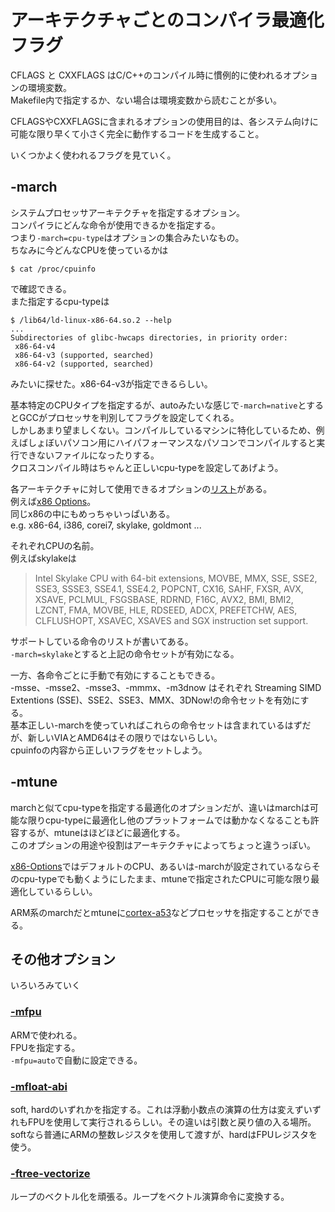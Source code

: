 # アーキテクチャごとのコンパイラ最適化フラグ

CFLAGS と CXXFLAGS はC/C++のコンパイル時に慣例的に使われるオプションの環境変数。  
Makefile内で指定するか、ない場合は環境変数から読むことが多い。

CFLAGSやCXXFLAGSに含まれるオプションの使用目的は、各システム向けに可能な限り早くて小さく完全に動作するコードを生成すること。

いくつかよく使われるフラグを見ていく。

## -march
システムプロセッサアーキテクチャを指定するオプション。  
コンパイラにどんな命令が使用できるかを指定する。  
つまり`-march=cpu-type`はオプションの集合みたいなもの。  
ちなみに今どんなCPUを使っているかは
```shell=
$ cat /proc/cpuinfo
```
で確認できる。  
また指定するcpu-typeは
```shell=
$ /lib64/ld-linux-x86-64.so.2 --help
...
Subdirectories of glibc-hwcaps directories, in priority order:
 x86-64-v4
 x86-64-v3 (supported, searched)
 x86-64-v2 (supported, searched)
```
みたいに探せた。x86-64-v3が指定できるらしい。

基本特定のCPUタイプを指定するが、autoみたいな感じで`-march=native`とするとGCCがプロセッサを判別してフラグを設定してくれる。  
しかしあまり望ましくない。コンパイルしているマシンに特化しているため、例えばしょぼいパソコン用にハイパフォーマンスなパソコンでコンパイルすると実行できないファイルになったりする。  
クロスコンパイル時はちゃんと正しいcpu-typeを設定してあげよう。

各アーキテクチャに対して使用できるオプションの[リスト](https://gcc.gnu.org/onlinedocs/gcc/Submodel-Options.html#Submodel-Options)がある。  
例えば[x86 Options](https://gcc.gnu.org/onlinedocs/gcc/x86-Options.html)。  
同じx86の中にもめっちゃいっぱいある。  
e.g. x86-64, i386, corei7, skylake, goldmont ...

それぞれCPUの名前。  
例えばskylakeは
> Intel Skylake CPU with 64-bit extensions, MOVBE, MMX, SSE, SSE2, SSE3, SSSE3, SSE4.1, SSE4.2, POPCNT, CX16, SAHF, FXSR, AVX, XSAVE, PCLMUL, FSGSBASE, RDRND, F16C, AVX2, BMI, BMI2, LZCNT, FMA, MOVBE, HLE, RDSEED, ADCX, PREFETCHW, AES, CLFLUSHOPT, XSAVEC, XSAVES and SGX instruction set support.

サポートしている命令のリストが書いてある。  
`-march=skylake`とすると上記の命令セットが有効になる。

一方、各命令ごとに手動で有効にすることもできる。  
-msse、-msse2、-msse3、-mmmx、-m3dnow はそれぞれ Streaming SIMD Extentions (SSE)、SSE2、SSE3、MMX、3DNow!の命令セットを有効にする。  
基本正しい-marchを使っていればこれらの命令セットは含まれているはずだが、新しいVIAとAMD64はその限りではないらしい。  
cpuinfoの内容から正しいフラグをセットしよう。


## -mtune
marchと似てcpu-typeを指定する最適化のオプションだが、違いはmarchは可能な限りcpu-typeに最適化し他のプラットフォームでは動かなくなることも許容するが、mtuneはほどほどに最適化する。  
このオプションの用途や役割はアーキテクチャによってちょっと違うっぽい。

[x86-Options](https://gcc.gnu.org/onlinedocs/gcc/x86-Options.html)ではデフォルトのCPU、あるいは-marchが設定されているならそのcpu-typeでも動くようにしたまま、mtuneで指定されたCPUに可能な限り最適化しているらしい。

ARM系のmarchだとmtuneに[cortex-a53](https://en.wikipedia.org/wiki/ARM_Cortex-A53)などプロセッサを指定することができる。

## その他オプション
いろいろみていく


### [-mfpu](https://gcc.gnu.org/onlinedocs/gcc/ARM-Options.html#index-mfpu-1)
ARMで使われる。  
FPUを指定する。  
`-mfpu=auto`で自動に設定できる。

### [-mfloat-abi](https://developer.arm.com/documentation/dui0774/b/compiler-command-line-options/-mfloat-abi)
soft, hardのいずれかを指定する。これは浮動小数点の演算の仕方は変えずいずれもFPUを使用して実行されるらしい。その違いは引数と戻り値の入る場所。softなら普通にARMの整数レジスタを使用して渡すが、hardはFPUレジスタを使う。

### [-ftree-vectorize](https://gcc.gnu.org/onlinedocs/gcc/Optimize-Options.html#index-ftree-vectorize)
ループのベクトル化を頑張る。ループをベクトル演算命令に変換する。
